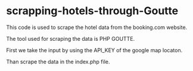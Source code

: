 # scrapping-hotels-through-Goutte

This code is used to scrape the hotel data from the booking.com website.


The tool used for scraping the data is PHP GOUTTE.


First we take the input by using the API_KEY of the google map locaton.


Than scrape the data in the index.php file.


